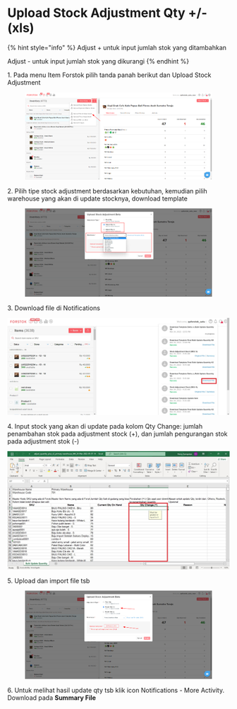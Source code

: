 # Upload Stock Adjustment Qty +/- (xls)

{% hint style="info" %}
Adjust + untuk input jumlah stok yang ditambahkan

Adjust - untuk input jumlah stok yang dikurangi
{% endhint %}

1\. Pada menu Item Forstok pilih tanda panah berikut dan Upload Stock Adjustment

<figure><img src="../../.gitbook/assets/image (52).png" alt=""><figcaption></figcaption></figure>

2\.  Pilih tipe stock adjustment berdasarkan kebutuhan, kemudian pilih warehouse yang akan di update stocknya, download template

<figure><img src="../../.gitbook/assets/image (53).png" alt=""><figcaption></figcaption></figure>

3\. Download file di Notifications

![](<../../.gitbook/assets/Screenshot 2022-03-24 125615.jpg>)

4\. Input stock yang akan di update pada kolom Qty Change: jumlah penambahan stok pada adjustment stock (+), dan jumlah pengurangan stok pada adjustment stok (-)

![](<../../.gitbook/assets/adjust qty plus xls.jpg>)

5\. Upload dan import file tsb

<figure><img src="../../.gitbook/assets/image (74).png" alt=""><figcaption></figcaption></figure>

6\.  Untuk melihat hasil update qty tsb klik icon Notifications - More Activity. Download pada **Summary File**
